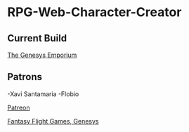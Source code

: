 # RPG-Web-Character-Creator

## Current Build
[The Genesys Emporium](https://genesysemporium.com)

## Patrons
-Xavi Santamaria
-Flobio

[Patreon](https://www.patreon.com/SkyJedi)

[Fantasy Flight Games, Genesys](https://www.fantasyflightgames.com/en/products/genesys)
